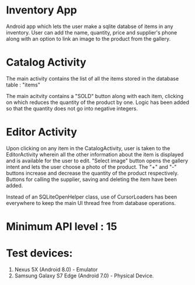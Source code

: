 # Inventory App
Android app which lets the user make a sqlite databse of items in any inventory. User can add the name, quantity, price and supplier's phone along with an option to link an image to the product from the gallery.

# Catalog Activity
The main activity contains the list of all the items stored in the database table : "items"

The main acitvity contains a "SOLD" button along with each item, clicking on which reduces the quantity of the product by one. Logic has been added so that the quantity does not go into negative integers.

# Editor Activity
Upon clicking on any item in the CatalogActivity, user is taken to the EditorActivity wherein all the other information about the item is displayed and is available for the user to edit. 
"Select image" button opens the gallery intent and lets the user choose a photo of the product.
The "+" and "-" buttons increase and decrease the quantity of the product respectively.
Buttons for calling the supplier, saving and deleting the item have been added.

Instead of an SQLiteOpenHelper class, use of CursorLoaders has been everywhere to keep the main UI thread free from database operations.


# Minimum API level : 15

# Test devices:
  1. Nexus 5X (Android 8.0) - Emulator
  2. Samsung Galaxy S7 Edge (Android 7.0) - Physical Device.
